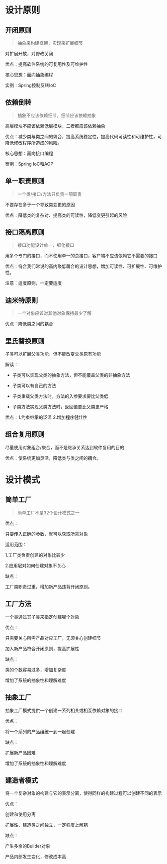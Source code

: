 # 设计原则
## 开闭原则
> 抽象来构建框架，实现来扩展细节

对扩展开放，对修改关闭

优点：提高软件系统的可复用性及可维护性

核心思想：面向抽象编程

实例：Spring控制反转IoC

## 依赖倒转
> 抽象不应该依赖细节，细节应该依赖抽象

高层模块不应该依赖低层模块，二者都应该依赖抽象

优点：减少类与类之间的耦合，提高系统稳定性，提高代码可读性和可维护性，可降低修改程序所造成的风险。

核心思想：面向接口编程

案例：Spring IoC和AOP

## 单一职责原则
> 一个类/接口/方法只负责一项职责

不要存在多于一个导致类变更的原因

优点：降低类的复杂对、提高类的可读性，降低变更引起的风险

## 接口隔离原则
> 接口功能设计单一，细化接口

用多个专门的接口，而不使用单一的总接口，客户端不应该依赖它不需要的接口

优点：符合我们常说的高内聚低耦合的设计思想，增加可读性、可扩展性、可维护性。

注意：适度原则，一定要适度

## 迪米特原则
> 一个对象应该对其他对象保持最少了解

优点：降低类之间的耦合

## 里氏替换原则


子类可以扩展父类功能，但不能改变父类原有功能

解读：

- 子类可以实现父类的抽象方法，但不能覆盖父类的非抽象方法

- 子类可以有自己的方法

- 子类重载父类方法时，方法的入参要求要比父类低

- 子类方法实现父类方法时，返回值要比父类更严格

优点：1.约束继承的泛滥 2.增加程序健壮性

## 组合复用原则

尽量使用对象组合/聚合，而不是继承关系达到软件复用的目的

优点：使系统更加灵活，降低类与类之间的耦合。

# 设计模式
## 简单工厂
> 简单工厂不是32个设计模式之一

优点：

只要传入正确的参数，就可以获取所需对象

适用范围：

1.工厂类负责创建的对象比较少

2.应用层对如何创建对象不关心     

缺点：

工厂类职责过重，增加新产品违背开闭原则。 

## 工厂方法

一个类通过其子类来指定创建哪个对象

优点：

只需要关心所需产品对应工厂，无须关心创建细节

加入新产品符合开闭原则，提高扩展性

缺点：

类的个数容易过多，增加复杂度

增加了系统的抽象性和理解难度

## 抽象工厂

抽象工厂模式提供一个创建一系列相关或相互依赖对象的接口

优点：

将一个系列的产品组统一到一起创建

缺点：

扩展新产品困难

增加了系统的抽象性和理解难度

## 建造者模式
将一个复杂对象的构建与它的表示分离，使得同样的构建过程可以创建不同的表示

优点： 

创建和使用分离

扩展性、建造类之间独立，一定程度上解耦

缺点：

产生多余的Builder对象

产品内部发生变化，修改成本高